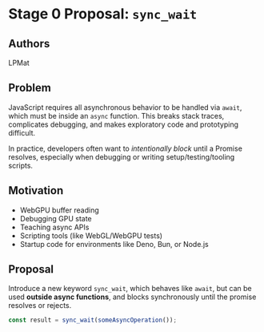 # Stage 0 Proposal: `sync_wait`

## Authors
LPMat

## Problem

JavaScript requires all asynchronous behavior to be handled via `await`, which must be inside an `async` function. This breaks stack traces, complicates debugging, and makes exploratory code and prototyping difficult.

In practice, developers often want to *intentionally block* until a Promise resolves, especially when debugging or writing setup/testing/tooling scripts.

## Motivation

- WebGPU buffer reading
- Debugging GPU state
- Teaching async APIs
- Scripting tools (like WebGL/WebGPU tests)
- Startup code for environments like Deno, Bun, or Node.js

## Proposal

Introduce a new keyword `sync_wait`, which behaves like `await`, but can be used **outside async functions**, and blocks synchronously until the promise resolves or rejects.

```js
const result = sync_wait(someAsyncOperation());

